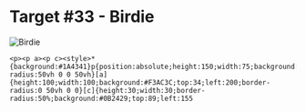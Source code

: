 # Target #33 - Birdie

![Birdie](https://cssbattle.dev/targets/33.png)

```
<p><p a><p c><style>*{background:#1A4341}p{position:absolute;height:150;width:75;background:#998235;top:59;left:125;border-radius:50vh 0 0 50vh}[a]{height:100;width:100;background:#F3AC3C;top:34;left:200;border-radius:0 50vh 0 0}[c]{height:30;width:30;border-radius:50%;background:#0B2429;top:89;left:155
```
